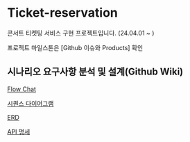 # Ticket-reservation
콘서트 티켓팅 서비스 구현 프로젝트입니다. (24.04.01 ~ ) 

프로젝트 마일스톤은 [Github 이슈와 Products] 확인 


## 시나리오 요구사항 분석 및 설계(Github Wiki) 

[Flow Chat](https://github.com/NoJaeHyuk/ticket-reservation/wiki/Flow-Chat)  

[시퀀스 다이어그램](https://github.com/NoJaeHyuk/ticket-reservation/wiki/%EC%8B%9C%ED%80%80%EC%8A%A4-%EB%8B%A4%EC%9D%B4%EC%96%B4%EA%B7%B8%EB%9E%A8)  

[ERD](https://github.com/NoJaeHyuk/ticket-reservation/wiki/ERD-%EC%84%A4%EA%B2%8C)  

[API 명세](https://github.com/NoJaeHyuk/ticket-reservation/wiki/API-%EB%AA%85%EC%84%B8)  


